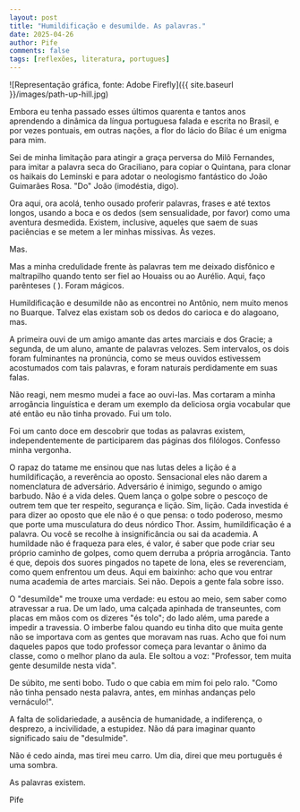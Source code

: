 ```yaml
---
layout: post
title: "Humildificação e desumilde. As palavras."
date: 2025-04-26
author: Pife
comments: false
tags: [reflexões, literatura, portugues]
---
```


![Representação gráfica, fonte: Adobe Firefly]({{ site.baseurl }}/images/path-up-hill.jpg)

Embora eu tenha passado esses últimos quarenta e tantos anos aprendendo a dinâmica da língua portuguesa falada e escrita no Brasil, e por vezes pontuais, em outras nações, a flor do lácio do Bilac é um enigma para mim. 

Sei de minha limitação para atingir a graça perversa do Milô Fernandes, para imitar a palavra seca do Graciliano, para copiar o Quintana, para clonar os haikais do Leminski e para adotar o neologismo fantástico do João Guimarães Rosa. "Do" João (imodéstia, digo).

Ora aqui, ora acolá, tenho ousado proferir palavras, frases e até  textos longos, usando a boca e os dedos (sem sensualidade, por favor) como uma aventura desmedida. Existem, inclusive, aqueles que saem de suas paciências e se metem a ler minhas missivas. Às vezes. 

Mas. 

Mas a minha credulidade frente às palavras tem me deixado disfônico e maltrapilho quando tento ser fiel ao Houaiss ou ao Aurélio. Aqui, faço parênteses ( ). Foram mágicos.

Humildificação e desumilde não as encontrei no Antônio, nem muito menos no Buarque. Talvez elas existam sob os dedos do carioca e do alagoano, mas.

A primeira ouvi de um amigo amante das artes marciais e dos Gracie; a segunda, de um aluno, amante de palavras velozes. Sem intervalos, os dois foram fulminantes na pronúncia, como se meus ouvidos estivessem acostumados com tais palavras, e foram naturais perdidamente em suas falas.

 Não reagi, nem mesmo mudei a face ao ouvi-las. Mas cortaram a minha arrogância linguística e deram um exemplo da deliciosa orgia vocabular que até então eu não tinha provado. Fui um tolo.

Foi um canto doce em descobrir  que todas as palavras existem, independentemente de participarem das páginas dos filólogos.
Confesso minha vergonha. 

O rapaz do tatame me ensinou que nas lutas deles a lição é a humildificação, a reverência ao oposto. Sensacional eles não darem a nomenclatura de adversário. Adversário é inimigo, segundo o amigo barbudo. Não é a vida deles. Quem lança o golpe sobre o pescoço de outrem tem que ter respeito, segurança e lição. Sim, lição. Cada investida é para dizer ao oposto que ele não é o que pensa: o todo poderoso, mesmo que porte uma musculatura do deus nórdico Thor. Assim, humildificação é a palavra. Ou você se recolhe à insignificância ou sai da academia. A humildade não é fraqueza para eles, é valor, é saber que pode criar seu próprio caminho de golpes, como quem derruba a própria arrogância. Tanto é que, depois dos suores pingados no tapete de lona, eles se reverenciam, como quem enfrentou um deus. 
Aqui em baixinho: acho que vou entrar numa academia de artes marciais. Sei não. Depois a gente fala sobre isso.

O "desumilde" me trouxe uma verdade: eu estou ao meio, sem saber como atravessar a rua. De um lado, uma calçada apinhada de transeuntes, com placas em mãos com os dizeres "és tolo"; do lado além, uma parede a impedir a travessia.
O imberbe falou quando eu tinha dito que muita gente não se importava com as gentes que moravam nas ruas. Acho que foi num daqueles papos que todo professor começa para levantar o ânimo da classe, como o melhor plano da aula. Ele soltou a voz: "Professor, tem muita gente desumilde nesta vida". 

De súbito, me senti bobo. Tudo o que cabia em mim foi pelo ralo. "Como não tinha pensado nesta palavra, antes,  em minhas andanças pelo vernáculo!".

A falta de solidariedade, a ausência de humanidade, a indiferença, o desprezo, a incivilidade, a estupidez. Não dá para imaginar quanto significado saiu de "desulmide".

Não é cedo ainda, mas tirei meu carro.
Um dia, direi que meu português é uma sombra.

As palavras existem.

Pife
